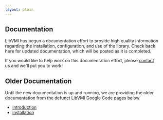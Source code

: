 ```yaml
---
layout: plain
---
```


Documentation
-------------
LibVMI has begun a documentation effort to provide high quality information
regarding the installation, configuration, and use of the library. Check
back here for updated documentation, which will be posted as it is completed.

If you would like to help work on this documentation effort, please
[contact][contact] us and we'll put you to work!

Older Documentation
-------------------
Until the new documentation is up and running, we are providing the older
documentation from the defunct LibVMI Google Code pages below.

* [Introduction][intro]
* [Installation][install]


[contact]: /contact/
[intro]: /docs/gcode-intro.html
[install]: /docs/gcode-install.html
